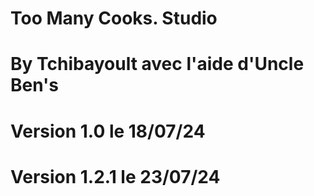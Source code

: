 # Too Many Cooks. Studio
# By Tchibayoult avec l'aide d'Uncle Ben's
# Version 1.0 le 18/07/24
# Version 1.2.1 le 23/07/24
